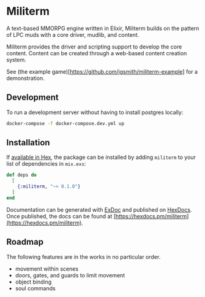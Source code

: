 # Militerm

A text-based MMORPG engine written in Elixir, Militerm builds on the pattern of LPC muds with a
core driver, mudlib, and content.

Militerm provides the driver and scripting support to develop the core content. Content can
be created through a web-based content creation system.

See (the example game)[https://github.com/jgsmith/militerm-example] for a demonstration.

## Development

To run a development server without having to install postgres locally:

```sh
docker-compose -f docker-compose.dev.yml up
```

## Installation

If [available in Hex](https://hex.pm/docs/publish), the package can be installed
by adding `militerm` to your list of dependencies in `mix.exs`:

```elixir
def deps do
  [
    {:militerm, "~> 0.1.0"}
  ]
end
```

Documentation can be generated with [ExDoc](https://github.com/elixir-lang/ex_doc)
and published on [HexDocs](https://hexdocs.pm). Once published, the docs can
be found at [https://hexdocs.pm/militerm](https://hexdocs.pm/militerm).

## Roadmap

The following features are in the works in no particular order.

- movement within scenes
- doors, gates, and guards to limit movement
- object binding
- soul commands
